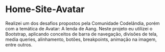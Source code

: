 # Home-Site-Avatar
Realizei um dos desafios propostos pela Comunidade Codelândia, porém com a temática de Avatar: A lenda de Aang. Neste projeto eu utilizei o Bootstrap, aplicando conceitos de barra de navegação, divisões de tela, media queries, alinhamento, botões, breakpoints, animação na imagem, entre outros.
